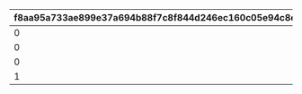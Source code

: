 |f8aa95a733ae899e37a694b88f7c8f844d246ec160c05e94c8ec856ddfc4287b|43984a7189bc0a92bd92b7bdc7224a1cad96da6bcf0a6ce61b2711bf2675997c|f74689799ebc97193ae91db7092dc238d0c18fd9eb394f8d6b4cab261f2a5fda|2df3d2506a0d649950a22b7930068b60a572dab10d051e102e1c063cbd7b5ad8|968e47f629c7d0f1a5cf9b7ed06e1f4db64b44f32a4ebdffb35014c8fd419a73|
| --- | --- | --- | --- | --- |
|0|2015007|0|0|2015|
|0|2109007|0|2109007|2109|
|0|2116007|0|0|2116|
|1|5124006|5124007|5124004|5124|
